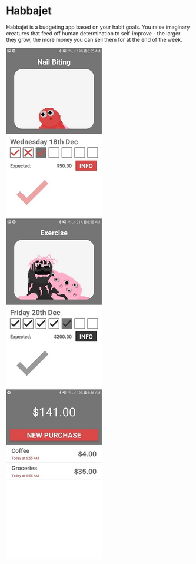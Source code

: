 # Habbajet

Habbajet is a budgeting app based on your habit goals.
You raise imaginary creatures that feed off human determination to self-improve - the larger they grow, the more money you can sell them for at the end of the week.

![A small habbajet](screenshots/small_habbajet.jpg?raw=true)
![A large habbajet](screenshots/large_habbajet.jpg?raw=true)
![The spending screen](screenshots/spending.jpg?raw=true)